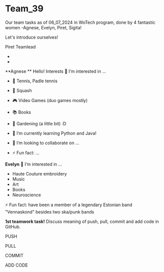# Team_39
Our team tasks as of 06_07_2024 in WoTech program, done by 4 fantastic women -Agnese, Evelyn, Piret, Sigita! 

Let's introduce ourselves!


Piret 
Teamlead



-
-

**Agnese **
Hello! 
Interests
👀 I’m interested in ...
- 🎾 Tennis, Padle tennis
- 🎾 Squash
- 🎮 Video Games (duo games mostly)
- 📚 Books
- 🌱 Gardening (a little bit) :D


- 🌱 I’m currently learning Python and Java! 
- 💞️ I’m looking to collaborate on ...
- ⚡ Fun fact: ...

**Evelyn**
👀 I’m interested in ...

- Haute Couture embroidery
- Music
- Art
- Books
- Neuroscience

⚡ Fun fact: have been a member of a legendary Estonian band "Vennaskond" besides two ska/punk bands


**1st teamwork task!**
Discuss meaning of push, pull, commit and add code in GitHub.


PUSH


PULL


COMMIT


ADD CODE

